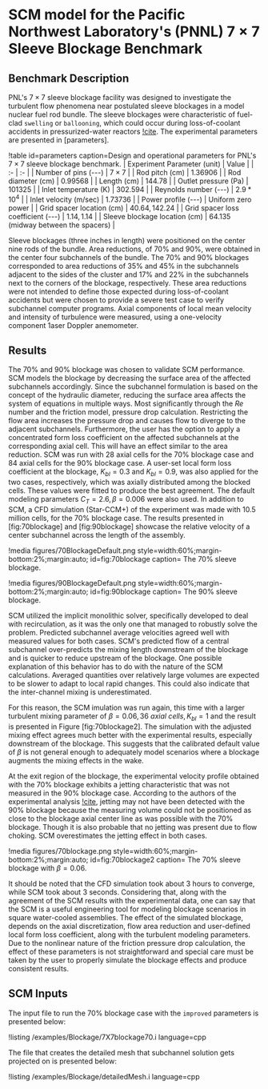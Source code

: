 # SCM model for the Pacific Northwest Laboratory's (PNNL) $7 \times 7$ Sleeve Blockage Benchmark

## Benchmark Description

PNL's $7 \times 7$ sleeve blockage facility was designed to investigate the turbulent flow phenomena near postulated sleeve blockages in a model nuclear fuel rod bundle. The sleeve blockages were characteristic of fuel-clad `swelling` or `ballooning`, which could occur during loss-of-coolant accidents in pressurized-water reactors [!cite](creer1976effects). The experimental parameters are presented in [parameters].

!table id=parameters caption=Design and operational parameters for PNL's $7\times7$ sleeve blockage benchmark.
| Experiment Parameter (unit) | Value |
| :- | :- |
| Number of pins (---) | $7 \times 7$ |
| Rod pitch (cm) | $1.36906$ |
| Rod diameter (cm) | $0.99568$ |
| Length (cm) | $144.78$ |
| Outlet pressure (Pa) | $101325$ |
| Inlet temperature (K) | $302.594$ |
| Reynolds number (---) | $2.9 * 10^4$ |
| Inlet velocity (m/sec) | $1.73736$ |
| Power profile (---) | Uniform zero power |
| Grid spacer location (cm) | $40.64,  142.24$ |
| Grid spacer loss coefficient (---) | $1.14, 1.14$ |
| Sleeve blockage location (cm) | $64.135$ (midway between the spacers) |

Sleeve blockages (three inches in length) were positioned on the center nine rods of the bundle. Area reductions, of 70% and 90%, were obtained in the center four subchannels of the bundle. The 70% and 90% blockages corresponded to area reductions of 35% and 45% in the subchannels adjacent to the sides of the cluster and 17% and 22% in the subchannels next to the corners of the blockage, respectively. These area reductions were not intended to define those expected during loss-of-coolant accidents but were chosen to provide a severe test case to verify subchannel computer programs. Axial components of local mean velocity and intensity of turbulence were measured, using a one-velocity component 1aser Doppler anemometer.

## Results

The 70% and 90% blockage was chosen to validate SCM performance. SCM models the blockage by decreasing the surface area of the affected subchannels accordingly. Since the subchannel formulation is based on the concept of the hydraulic diameter, reducing the surface area affects the system of equations in multiple ways. Most significantly through the $Re$ number and the friction model, pressure drop calculation. Restricting the flow area increases the pressure drop and causes flow to diverge to the adjacent subchannels. Furthermore, the user has the option to apply a concentrated form loss coefficient on the affected subchannels at the corresponding axial cell. This will have an  effect similar to the area reduction. SCM was run with 28 axial cells for the 70% blockage case and 84 axial cells for the 90% blockage case. A user-set local form loss coefficient at the blockage, $K_{bl} = 0.3$ and $K_{bl} = 0.9$, was also applied for the two cases, respectively, which was axially distributed among the blocked cells. These values were fitted to produce the best agreement. The default modeling parameters $C_T=2.6, \beta = 0.006$ were also used. In addition to SCM, a CFD simulation (Star-CCM+) of the experiment was made with 10.5 million cells, for the 70% blockage case. The results presented in [fig:70blockage] and [fig:90blockage] showcase the relative velocity of a center subchannel across the length of the assembly.

!media figures/70BlockageDefault.png
    style=width:60%;margin-bottom:2%;margin:auto;
    id=fig:70blockage
    caption= The 70% sleeve blockage.

!media figures/90BlockageDefault.png
    style=width:60%;margin-bottom:2%;margin:auto;
    id=fig:90blockage
    caption= The 90% sleeve blockage.

SCM utilized the implicit monolithic solver, specifically developed to deal with recirculation, as it was the only one that managed to robustly solve the problem. Predicted subchannel average velocities agreed well with measured values for both cases. SCM's predicted flow of a central subchannel over-predicts the mixing length downstream of the blockage and is quicker to reduce upstream of the blockage. One possible explanation of this behavior has to do with the nature of the SCM calculations. Averaged quantities over relatively large volumes are expected to be slower to adapt to local rapid changes. This could also indicate that the inter-channel mixing is underestimated.

For this reason, the SCM imulation was run again, this time with a larger turbulent mixing parameter of $\beta = 0.06, 36~axial~cells, K_{bl} = 1$ and the result is presented in Figure [fig:70blockage2]. The simulation with the adjusted mixing effect agrees much better with the experimental results, especially downstream of the blockage. This suggests that the calibrated  default value of $\beta$ is not general enough to adequately model scenarios where a blockage augments the mixing effects in the wake.

At the exit region of the blockage, the experimental velocity profile obtained with the 70% blockage exhibits a jetting characteristic that was not measured in the 90% blockage case. According to the authors of the experimental analysis [!cite](creer1976effects), jetting may not have been detected with the 90% blockage because the measuring volume could not be positioned as close to the blockage axial center line as was possible with the 70% blockage. Though it is also probable that no jetting was present due to flow choking. SCM overestimates the jetting effect in both cases.

!media figures/70blockage.png
    style=width:60%;margin-bottom:2%;margin:auto;
    id=fig:70blockage2
    caption= The 70% sleeve blockage with $\beta = 0.06$.

It should be noted that the CFD simulation took about 3 hours to converge, while SCM took about 3 seconds. Considering that, along with the agreement of the SCM results with the experimental data, one can say that the SCM is a useful engineering tool for modeling blockage scenarios in square water-cooled assemblies. The effect of the simulated blockage, depends on the axial discretization, flow area reduction and user-defined local form loss coefficient, along with the turbulent modeling parameters. Due to the nonlinear nature of the friction pressure drop calculation, the effect of these parameters is not straightforward and special care must be taken by the user to properly simulate the blockage effects and produce consistent results.

## SCM Inputs

The input file to run the 70% blockage case with the `improved` parameters is presented below:

!listing /examples/Blockage/7X7blockage70.i language=cpp

The file that creates the detailed mesh that subchannel solution gets projected on is presented below:

!listing /examples/Blockage/detailedMesh.i language=cpp
